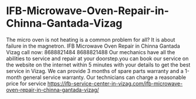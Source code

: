 # IFB-Microwave-Oven-Repair-in-Chinna-Gantada-Vizag
 The micro oven is not heating is a common problem for all? It is about failure in the magnetron. IFB Microwave Oven Repair in Chinna Gantada Vizag call now: 8688821484 8688821488 Our mechanics have all the abilities to service and repair at your doorstep.you can book our service on the website on the internet within 5 minutes with your details to get the best service in Vizag. We can provide 3 months of spare parts warranty and a 1-month general service warranty. Our technicians can charge a reasonable price for service https://ifb-service-center-in-vizag.com/ifb-microwave-oven-repair-in-chinna-gantada-vizag/
